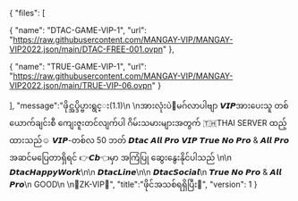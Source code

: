  {
   "files": [    

{
         "name": "DTAC-GAME-VIP-1",
         "url": "https://raw.githubusercontent.com/MANGAY-VIP/MANGAY-VIP2022.json/main/DTAC-FREE-001.ovpn"
     },

{
         "name": "TRUE-GAME-VIP-1",
         "url": "https://raw.githubusercontent.com/MANGAY-VIP/MANGAY-VIP2022.json/main/TRUE-VIP-06.ovpn"
      }


   ],
"message":"ဖိုင္အပ္ဒိပ္ဗားရွင္း(1.1)\n \nအားလုံးပဲ🙏မဂ်လာပါဗျာ 𝙑𝙄𝙋အားပေးသူ တစ်ယောက်ချင်းစီ ကျေးဇူးတင်လျက်ပါ 
ဂိမ်းသမားများအတွက် 🇹🇭THAI SERVER
ထည့်ထားသည်☺️
𝙑𝙄𝙋-တစ်လ 50 ဘတ် 
𝘿𝙩𝙖𝙘 𝘼𝙡𝙡 𝙋𝙧𝙤 𝙑𝙄𝙋
𝙏𝙧𝙪𝙚 𝙉𝙤 𝙋𝙧𝙤 & 𝘼𝙡𝙡 𝙋𝙧𝙤 
အဆင်မ‌‌ပြေတာရှိရင် 👉𝘾𝙗👈မှာ အကြံပြု ဆွေးနွေးနိုင်ပါသည် \n\n 𝘿𝙩𝙖𝙘𝙃𝙖𝙥𝙥𝙮𝙒𝙤𝙧𝙠\n\n 𝘿𝙩𝙖𝙘𝙇𝙞𝙣𝙚\n\n 𝘿𝙩𝙖𝙘𝙎𝙤𝙘𝙞𝙖𝙡\n 𝙏𝙧𝙪𝙚 𝙉𝙤 𝙋𝙧𝙤 & 𝘼𝙡𝙡 𝙋𝙧𝙤\n GOOD\n   \n🌟ZK-VIP🌟",
   "title":"ဖိုင်အသစ်ရရှိပြီး🥰",
   "version": 1
}

